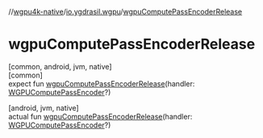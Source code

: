 //[wgpu4k-native](../../index.md)/[io.ygdrasil.wgpu](index.md)/[wgpuComputePassEncoderRelease](wgpu-compute-pass-encoder-release.md)

# wgpuComputePassEncoderRelease

[common, android, jvm, native]\
[common]\
expect fun [wgpuComputePassEncoderRelease](wgpu-compute-pass-encoder-release.md)(handler: [WGPUComputePassEncoder](-w-g-p-u-compute-pass-encoder/index.md)?)

[android, jvm, native]\
actual fun [wgpuComputePassEncoderRelease](wgpu-compute-pass-encoder-release.md)(handler: [WGPUComputePassEncoder](-w-g-p-u-compute-pass-encoder/index.md)?)